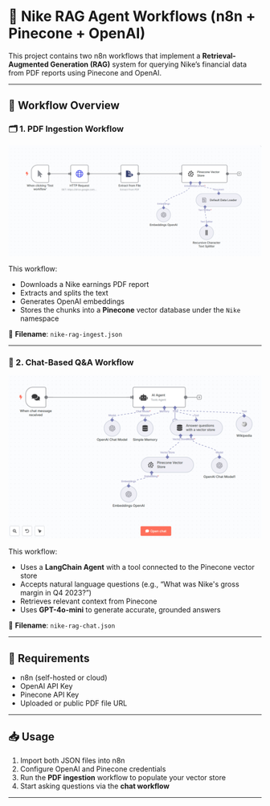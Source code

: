 # 🏃 Nike RAG Agent Workflows (n8n + Pinecone + OpenAI)

This project contains two n8n workflows that implement a **Retrieval-Augmented Generation (RAG)** system for querying Nike’s financial data from PDF reports using Pinecone and OpenAI.

---

## 📌 Workflow Overview

### 🗂️ 1. PDF Ingestion Workflow

![PDF Ingestion Workflow](assets/pdf_ingestion_workflow.png)

This workflow:
- Downloads a Nike earnings PDF report
- Extracts and splits the text
- Generates OpenAI embeddings
- Stores the chunks into a **Pinecone** vector database under the `Nike` namespace

📄 **Filename**: `nike-rag-ingest.json`

---

### 💬 2. Chat-Based Q&A Workflow

![Nike RAG Agent Workflow](assets/nike_rag_agent_workflow.png)

This workflow:
- Uses a **LangChain Agent** with a tool connected to the Pinecone vector store
- Accepts natural language questions (e.g., “What was Nike's gross margin in Q4 2023?”)
- Retrieves relevant context from Pinecone
- Uses **GPT-4o-mini** to generate accurate, grounded answers

📄 **Filename**: `nike-rag-chat.json`

---

## 🔧 Requirements

- n8n (self-hosted or cloud)
- OpenAI API Key
- Pinecone API Key
- Uploaded or public PDF file URL

---

## 📥 Usage

1. Import both JSON files into n8n
2. Configure OpenAI and Pinecone credentials
3. Run the **PDF ingestion** workflow to populate your vector store
4. Start asking questions via the **chat workflow**

---


